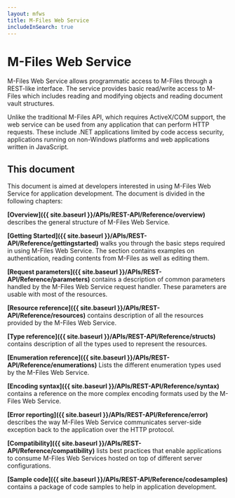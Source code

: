 ```yaml
---
layout: mfws
title: M-Files Web Service
includeInSearch: true
---
```


# M-Files Web Service

M-Files Web Service allows programmatic access to M-Files through a REST-like interface. The service provides basic read/write access to M-Files which includes reading and modifying objects and reading document vault structures. 

Unlike the traditional M-Files API, which requires ActiveX/COM support, the web service can be used from any application that can perform HTTP requests. These include .NET applications limited by code access security, applications running on non-Windows platforms and web applications written in JavaScript.

## This document

This document is aimed at developers interested in using M-Files Web Service for application development. The document is divided in the following chapters:

**[Overview]({{ site.baseurl }}/APIs/REST-API/Reference/overview)** describes the general structure of M-Files Web Service.

**[Getting Started]({{ site.baseurl }}/APIs/REST-API/Reference/gettingstarted)** walks you through the basic steps required in using M-Files Web Service. The section contains examples on authentication, reading contents from M-Files as well as editing them.

**[Request parameters]({{ site.baseurl }}/APIs/REST-API/Reference/parameters)** contains a description of common parameters handled by the M-Files Web Service request handler. These parameters are usable with most of the resources.

**[Resource reference]({{ site.baseurl }}/APIs/REST-API/Reference/resources)** contains description of all the resources provided by the M-Files Web Service.

**[Type reference]({{ site.baseurl }}/APIs/REST-API/Reference/structs)** contains description of all the types used to represent the resources.

**[Enumeration reference]({{ site.baseurl }}/APIs/REST-API/Reference/enumerations)** Lists the different enumeration types used by the M-Files Web Service.

**[Encoding syntax]({{ site.baseurl }}/APIs/REST-API/Reference/syntax)** contains a reference on the more complex encoding formats used by the M-Files Web Service.

**[Error reporting]({{ site.baseurl }}/APIs/REST-API/Reference/error)** describes the way M-Files Web Service communicates server-side exception back to the application over the HTTP protocol.

**[Compatibility]({{ site.baseurl }}/APIs/REST-API/Reference/compatibility)** lists best practices that enable applications to consume M-Files Web Services hosted on top of different server configurations.

**[Sample code]({{ site.baseurl }}/APIs/REST-API/Reference/codesamples)** contains a package of code samples to help in application development.

